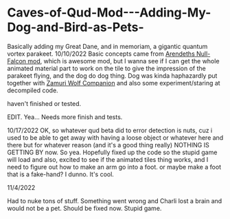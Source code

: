 # Caves-of-Qud-Mod---Adding-My-Dog-and-Bird-as-Pets-
Basically adding my Great Dane, and in memoriam, a gigantic quantum vortex parakeet.  10/10/2022
Basic concepts came from [Arendeths Null-Falcon mod](https://steamcommunity.com/sharedfiles/filedetails/?id=2626636825), which is awesome mod, but I wanna see if I can get the whole animated material part to work on the tile to give the impression of the parakeet flying, and the dog do dog thing.  Dog was kinda haphazardly put together with [Zamuri Wolf Companion](https://steamcommunity.com/workshop/browse/?appid=333640&searchtext=zamuri&childpublishedfileid=0&browsesort=textsearch&section=items&created_date_range_filter_start=0&created_date_range_filter_end=0&updated_date_range_filter_start=0&updated_date_range_filter_end=0) and also some experiment/staring at decompiled code.

haven't finished or tested.

EDIT.  Yea... Needs more finish and tests.

10/17/2022
OK, so whatever qud beta did to error detection is nuts, cuz i used to be able to get away with having a loose object or whatever here and there but for whatever reason (and it's a good thing really) NOTHING IS GETTING BY now.  So yea.  Hopefully fixed up the code so the stupid game will load and also, excited to see if the animated tiles thing works, and I need to figure out how to make an arm go into a foot.  or maybe make a foot that is a fake-hand?  I dunno.  It's cool.  

11/4/2022  

Had to nuke tons of stuff.  Something went wrong and Charli lost a brain and would not be a pet.  Should be fixed now.  Stupid game.
